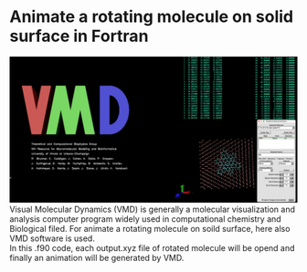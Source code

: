 # Animate a rotating molecule on solid surface in Fortran
![image alt](https://github.com/atomicadi/Animate-a-rotating-molecule-on-solid-surface_in-Fortran/blob/77e654e17ab198b5ca6d11fa38d2ae6e7e3bff33/Untitled.001.png)
Visual Molecular Dynamics (VMD) is generally a molecular visualization and analysis computer program widely used in computational chemistry and Biological filed. For animate a rotating molecule on soild surface, here also VMD software is used.\
In this .f90 code, each output.xyz file of rotated molecule will be opend and finally an animation will be generated by VMD.
